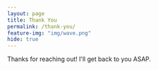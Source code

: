 ```yaml
---
layout: page
title: Thank You
permalink: /thank-you/
feature-img: "img/wave.png"
hide: true
---
```


Thanks for reaching out! I'll get back to you ASAP.
